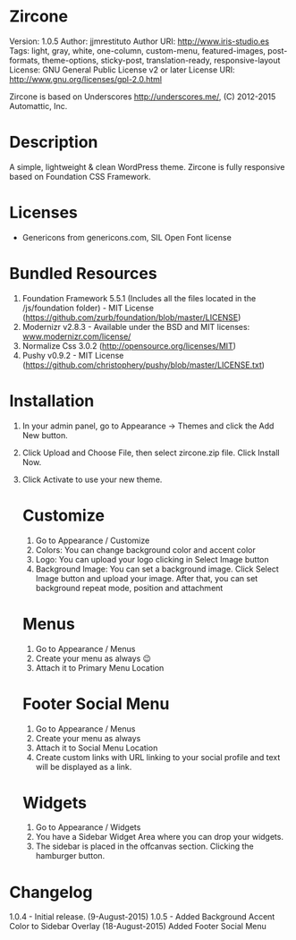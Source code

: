 Zircone
==============
Version: 1.0.5
Author: jjmrestituto
Author URI: http://www.iris-studio.es
Tags: light, gray, white, one-column, custom-menu, featured-images, post-formats, theme-options, sticky-post, translation-ready, responsive-layout
License: GNU General Public License v2 or later
License URI: http://www.gnu.org/licenses/gpl-2.0.html

Zircone is based on Underscores http://underscores.me/, (C) 2012-2015 Automattic, Inc.

Description
==============
A simple, lightweight & clean WordPress theme. Zircone is fully responsive based on Foundation CSS Framework.

Licenses
==============
* Genericons from genericons.com, SIL Open Font license

Bundled Resources
==============
1. Foundation Framework 5.5.1 (Includes all the files located in the /js/foundation folder) - MIT License (https://github.com/zurb/foundation/blob/master/LICENSE) 
2. Modernizr v2.8.3 - Available under the BSD and MIT licenses: www.modernizr.com/license/
3. Normalize Css 3.0.2 (http://opensource.org/licenses/MIT)
4. Pushy v0.9.2 - MIT License (https://github.com/christophery/pushy/blob/master/LICENSE.txt)

Installation
==============
1. In your admin panel, go to Appearance -> Themes and click the Add New button.
2. Click Upload and Choose File, then select zircone.zip file. Click Install Now.
3. Click Activate to use your new theme.

	Customize
	==============
	1. Go to Appearance / Customize
	2. Colors: You can change background color and accent color
	3. Logo: You can upload your logo clicking in Select Image button
	4. Background Image: You can set a background image. Click Select Image button and upload your image. After that, you can set background repeat mode, position and attachment

	Menus
	==============
	1. Go to Appearance / Menus
	2. Create your menu as always 😉
	3. Attach it to Primary Menu Location

	Footer Social Menu
	==============
	1. Go to Appearance / Menus
	2. Create your menu as always
	3. Attach it to Social Menu Location
	4. Create custom links with URL linking to your social profile and text will be displayed as a link.

	Widgets
	==============
	1. Go to Appearance / Widgets
	2. You have a Sidebar Widget Area where you can drop your widgets.
	3. The sidebar is placed in the offcanvas section. Clicking the hamburger button.

Changelog
==============
1.0.4 - Initial release. (9-August-2015)
1.0.5 - Added Background Accent Color to Sidebar Overlay (18-August-2015)
		Added Footer Social Menu
